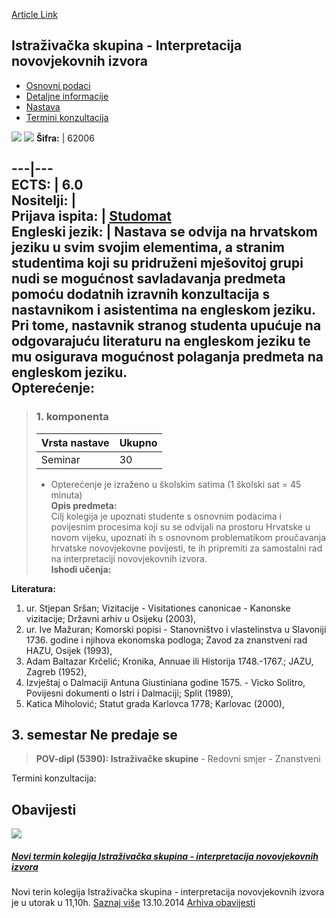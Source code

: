 [Article Link](https://www.fhs.hr/predmet/isini)

## Istraživačka skupina - Interpretacija novovjekovnih izvora
  * [Osnovni podaci](https://www.fhs.hr/predmet/isini#v1id-523764_568474_1_0 "Osnovni podaci")
  * [Detaljne informacije](https://www.fhs.hr/predmet/isini#v1id-523764_568474_1_1 "Detaljne informacije")
  * [Nastava](https://www.fhs.hr/predmet/isini#v1id-523764_568474_1_2 "Nastava")
  * [Termini konzultacija](https://www.fhs.hr/predmet/isini#v1id-523764_568474_1_3 "Termini konzultacija")


[![](https://www.fhs.hr/img/flags/gif/hr.gif)](https://www.fhs.hr/predmet/isini) [![](https://www.fhs.hr/img/flags/gif/gb.gif)](https://www.fhs.hr/en/course/rgioems)
**Šifra:** |  62006  
  
---|---  
**ECTS:** |  6.0   
**Nositelji:** |   
**Prijava ispita:** |  [Studomat](http://www.isvu.hr/studomat)  
**Engleski jezik:** |  Nastava se odvija na hrvatskom jeziku u svim svojim elementima, a stranim studentima koji su pridruženi mješovitoj grupi nudi se mogućnost savladavanja predmeta pomoću dodatnih izravnih konzultacija s nastavnikom i asistentima na engleskom jeziku. Pri tome, nastavnik stranog studenta upućuje na odgovarajuću literaturu na engleskom jeziku te mu osigurava mogućnost polaganja predmeta na engleskom jeziku.   
**Opterećenje:**  
---  
> ### 1. komponenta
> | Vrsta nastave | Ukupno  
> ---|---  
> Seminar | 30  
> * Opterećenje je izraženo u školskim satima (1 školski sat = 45 minuta)   
**Opis predmeta:**  
> Cilj kolegija je upoznati studente s osnovnim podacima i povijesnim procesima koji su se odvijali na prostoru Hrvatske u novom vijeku, upoznati ih s osnovnom problematikom proučavanja hrvatske novovjekovne povijesti, te ih pripremiti za samostalni rad na interpretaciji novovjekovnih izvora.  
**Ishodi učenja:**  

  
**Literatura:**  
  1. ur. Stjepan Sršan; Vizitacije - Visitationes canonicae - Kanonske vizitacije; Državni arhiv u Osijeku (2003), 
  2. ur. Ive Mažuran; Komorski popisi - Stanovništvo i vlastelinstva u Slavoniji 1736. godine i njihova ekonomska podloga; Zavod za znanstveni rad HAZU, Osijek (1993), 
  3. Adam Baltazar Krčelić; Kronika, Annuae ili Historija 1748.-1767.; JAZU, Zagreb (1952), 
  4. Izvještaj o Dalmaciji Antuna Giustiniana godine 1575. - Vicko Solitro, Povijesni dokumenti o Istri i Dalmaciji; Split (1989), 
  5. Katica Miholović; Statut grada Karlovca 1778; Karlovac (2000), 

  
**3. semestar** Ne predaje se  
---  
> **POV-dipl (5390): Istraživačke skupine** - Redovni smjer - Znanstveni  
>   
Termini konzultacija: 


## Obavijesti
[ ![](https://www.fhs.hr/_pub/themes_static/hrstud2024/default/img/default_news.jpg) ](https://www.fhs.hr/predmet/isini?@=20qrs#news_81165)
#####  [Novi termin kolegija Istraživačka skupina - interpretacija novovjekovnih izvora](https://www.fhs.hr/predmet/isini?@=20qrs#news_81165)
Novi terin kolegija Istraživačka skupina - interpretacija novovjekovnih izvora je u utorak u 11,10h. 
[Saznaj više](https://www.fhs.hr/predmet/isini?@=20qrs#news_81165)
13.10.2014
[Arhiva obavijesti](https://www.fhs.hr/predmet/isini?@=20oz0#news_81165 "Arhiva obavijesti")
